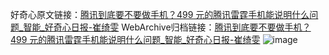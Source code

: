 好奇心原文链接：[腾讯到底要不要做手机？499 元的腾讯雷霆手机能说明什么问题_智能_好奇心日报-崔绮雯](https://www.qdaily.com/articles/7356.html)
WebArchive归档链接：[腾讯到底要不要做手机？499 元的腾讯雷霆手机能说明什么问题_智能_好奇心日报-崔绮雯](http://web.archive.org/web/20190623172254/https://www.qdaily.com/articles/7356.html)
![image](http://ww3.sinaimg.cn/large/007d5XDply1g3wjd530t9j30u04avnpd)